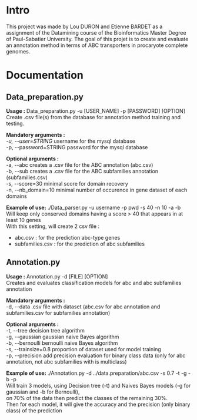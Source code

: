 # Intro

This project was made by Lou DURON and Etienne BARDET as a assignment of the Datamining course of the Bioinformatics Master Degree of Paul-Sabatier University. The goal of this projet is to create and evaluate an annotation method in terms of ABC transporters in procaryote complete genomes.

# Documentation

## Data_preparation.py

**Usage :** Data_preparation.py -u [USER_NAME] -p [PASSWORD] [OPTION]  
Create .csv file(s) from the database for annotation method training and testing.

**Mandatory arguments :**  
  *-u, --user=STRING*   username for the mysql database  
  -p, --password=STRING   password for the mysql database 
  
**Optional arguments :**  
  -a, --abc   creates a .csv file for the ABC annotation (abc.csv)  
  -b, --sub   creates a .csv file for the ABC subfamilies annotation (subfamilies.csv)  
  -s, --score=30   minimal score for domain recovery  
  -n, --nb_domain=10    minimal number of occurence in gene dataset of each domains  
  
**Example of use:** ./Data_parser.py -u username -p pwd -s 40 -n 10 -a -b  
Will keep only conserved domains having a score > 40 that appears in at least 10 genes  
With this setting, will create 2 csv file :
- abc.csv : for the prediction abc-type genes
- subfamilies.csv : for the prediction of abc subfamilies


## Annotation.py

**Usage :** Annotation.py -d [FILE] [OPTION]  
Creates and evaluates classification models for abc and abc subfamilies annotation

**Mandatory arguments :**  
  -d, --data   .csv file with dataset (abc.csv for abc annotation and subfamilies.csv for subfamilies annotation)
  
**Optional arguments :**  
  -t, --tree    decision tree algorithm  
  -g, --gaussian    gaussian naive Bayes algorithm  
  -b, --bernoulli   bernoulli naive Bayes algorithm  
  -s, --trainsize=0.8   proportion of dataset used for model training  
  -p, --precision   add precision evaluation for binary class data (only for abc annotation, not abc subfamilies with is multiclass)  

**Example of use:** ./Annotation.py -d ../data.preparation/abc.csv -s 0.7 -t -g -b -p  
Will train 3 models, using Decision tree (-t) and Naives Bayes models (-g for gaussian and -b for Bernoulli),  
on 70% of the data then predict the classes of the remaining 30%.  
Then for each model, it will give the accuracy and the precision (only binary class) of the prediction



